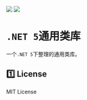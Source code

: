 ![](https://img.shields.io/badge/license-MIT-green) ![](https://img.shields.io/badge/%E7%8A%B6%E6%80%81-%E6%AD%A3%E5%9C%A8%E5%BC%80%E5%8F%91-red)  

# `.NET 5`通用类库
一个`.NET 5`下整理的通用类库。  

## :one: License
MIT License